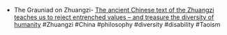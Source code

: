- The Grauniad on Zhuangzi- [The ancient Chinese text of the Zhuangzi teaches us to reject entrenched values – and treasure the diversity of humanity](https://www.theguardian.com/commentisfree/2025/jun/02/the-ancient-chinese-text-of-the-zhuangzi-teaches-us-to-reject-entrenched-values-and-treasure-the-diversity-of-humanity) #Zhuangzi #China #philosophy #diversity #disability #Taoism